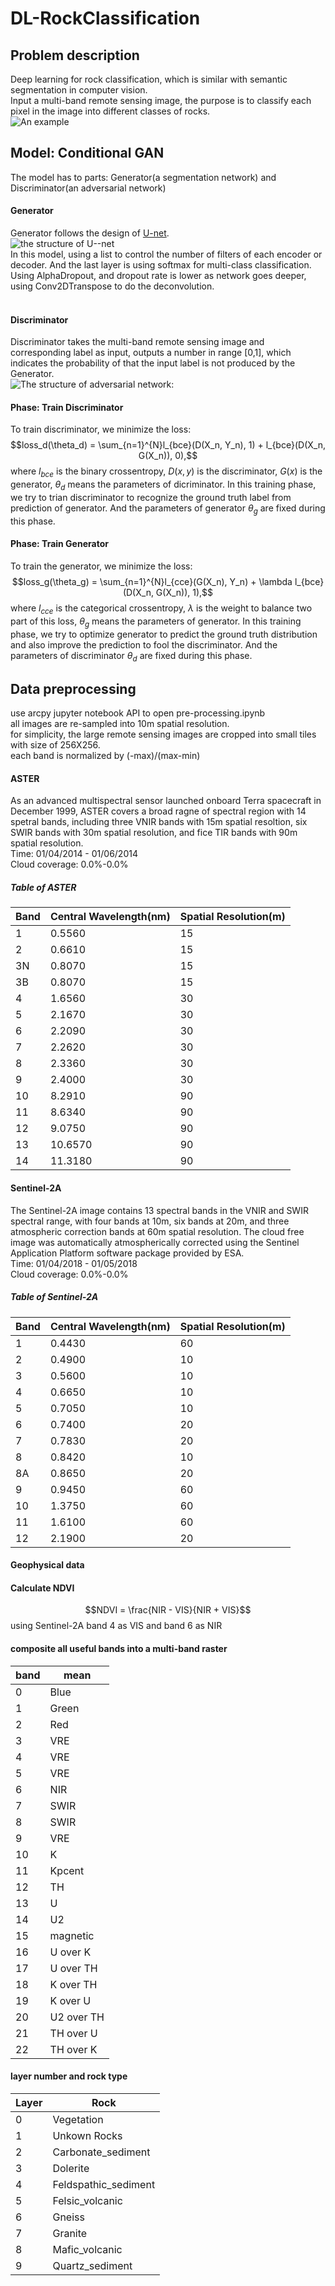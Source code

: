 # DL-RockClassification
## Problem description
Deep learning for rock classification, which is similar with semantic segmentation in computer vision.<br>
Input a multi-band remote sensing image, the purpose is to classify each pixel in the image into different classes of rocks.<br>
![An example](https://github.com/chenyz0601/DL-RockClassification/blob/master/img/example.png)<br>
## Model: Conditional GAN
The model has to parts: Generator(a segmentation network) and Discriminator(an adversarial network)<br>
#### Generator
Generator follows the design of [U-net](https://arxiv.org/pdf/1505.04597.pdf).<br>
![the structure of U--net](https://github.com/chenyz0601/DL-RockClassification/blob/master/img/G.png)<br>
In this model, using a list to control the number of filters of each encoder or decoder. And the last layer is using softmax for multi-class classification.<br>
Using AlphaDropout, and dropout rate is lower as network goes deeper, using Conv2DTranspose to do the deconvolution.<br>
<br>
#### Discriminator
Discriminator takes the multi-band remote sensing image and corresponding label as input, outputs a number in range [0,1], which indicates the probability of that the input label is not produced by the Generator.<br> 
![The structure of adversarial network:](https://github.com/chenyz0601/DL-RockClassification/blob/master/img/D.png)<br>
#### Phase: Train Discriminator
To train discriminator, we minimize the loss:<br>
$$loss_d(\theta_d) = \sum_{n=1}^{N}l_{bce}(D(X_n, Y_n), 1) + l_{bce}(D(X_n, G(X_n)), 0),$$
where $l_{bce}$ is the binary crossentropy, $D(x,y)$ is the discriminator, $G(x)$ is the generator, $\theta_d$ means the parameters of dicriminator. In this training phase, we try to trian discriminator to recognize the ground truth label from prediction of generator. And the parameters of generator $\theta_g$ are fixed during this phase.<br>
#### Phase: Train Generator
To train the generator, we minimize the loss:<br>
$$loss_g(\theta_g) = \sum_{n=1}^{N}l_{cce}(G(X_n), Y_n) + \lambda l_{bce}(D(X_n, G(X_n)), 1),$$
where $l_{cce}$ is the categorical crossentropy, $\lambda$ is the weight to balance two part of this loss, $\theta_g$ means the parameters of generator. In this training phase, we try to optimize generator to predict the ground truth distribution and also improve the prediction to fool the discriminator. And the parameters of discriminator $\theta_d$ are fixed during this phase.<br>
## Data preprocessing
use arcpy jupyter notebook API to open pre-processing.ipynb<br>
all images are re-sampled into 10m spatial resolution.<br>
for simplicity, the large remote sensing images are cropped into small tiles with size of 256X256.<br>
each band is normalized by (-max)/(max-min)<br>
#### ASTER
As an advanced multispectral sensor launched onboard Terra spacecraft in December 1999, ASTER covers a broad ragne of spectral region with 14 spetral bands, including three VNIR bands with 15m spatial resoltion, six SWIR bands with 30m spatial resolution, and fice TIR bands with 90m spatial resolution.<br>
Time: 01/04/2014 - 01/06/2014<br>
Cloud coverage: 0.0%-0.0%<br>
##### Table of ASTER
|Band|Central Wavelength(nm)|Spatial Resolution(m)|
|----|----------------------|---------------------|
|1   |0.5560                |15                   |
|2   |0.6610                |15                   |
|3N  |0.8070                |15                   |
|3B  |0.8070                |15                   |
|4   |1.6560                |30                   |
|5   |2.1670                |30                   |
|6   |2.2090                |30                   |
|7   |2.2620                |30                   |
|8   |2.3360                |30                   |
|9   |2.4000                |30                   |
|10  |8.2910                |90                   |
|11  |8.6340                |90                   |
|12  |9.0750                |90                   |
|13  |10.6570               |90                   |
|14  |11.3180               |90                   |
#### Sentinel-2A
The Sentinel-2A image contains 13 spectral bands in the VNIR and SWIR spectral range, with four bands at 10m, six bands at 20m, and three atmospheric correction bands at 60m spatial resolution. The cloud free image was automatically atmospherically corrected using the Sentinel Application Platform software package provided by ESA.<br>
Time: 01/04/2018 - 01/05/2018<br>
Cloud coverage: 0.0%-0.0%<br>
##### Table of Sentinel-2A
|Band|Central Wavelength(nm)|Spatial Resolution(m)|
|----|----------------------|---------------------|
|1   |0.4430                |60                   |
|2   |0.4900                |10                   |
|3   |0.5600                |10                   |
|4   |0.6650                |10                   |
|5   |0.7050                |10                   |
|6   |0.7400                |20                   |
|7   |0.7830                |20                   |
|8   |0.8420                |10                   |
|8A  |0.8650                |20                   |
|9   |0.9450                |60                   |
|10  |1.3750                |60                   |
|11  |1.6100                |60                   |
|12  |2.1900                |20                   |
#### Geophysical data
#### Calculate NDVI
$$NDVI = \frac{NIR - VIS}{NIR + VIS}$$
using Sentinel-2A band 4 as VIS and band 6 as NIR<br>
#### composite all useful bands into a multi-band raster
| band  | mean |
|-------|------|
| 0     | Blue |
| 1     | Green |
| 2     | Red |
| 3     | VRE |
| 4     | VRE |
| 5     | VRE |
| 6     | NIR |
| 7     | SWIR |
| 8     | SWIR |
| 9     | VRE |
| 10    | K |
| 11    | Kpcent |
| 12    | TH |
| 13    | U |
| 14    | U2 |
| 15    | magnetic |
| 16    | U over K |
| 17    | U over TH |
| 18    | K over TH |
| 19    | K over U |
| 20    | U2 over TH |
| 21    | TH over U |
| 22    | TH over K |

#### layer number and rock type
| Layer | Rock  |
|-------|------|
| 0     | Vegetation|
| 1     | Unkown Rocks|
| 2     | Carbonate_sediment|
| 3     | Dolerite|
| 4     | Feldspathic_sediment|
| 5     | Felsic_volcanic|
| 6     | Gneiss|
| 7     | Granite|
| 8     | Mafic_volcanic|
| 9     | Quartz_sediment|
